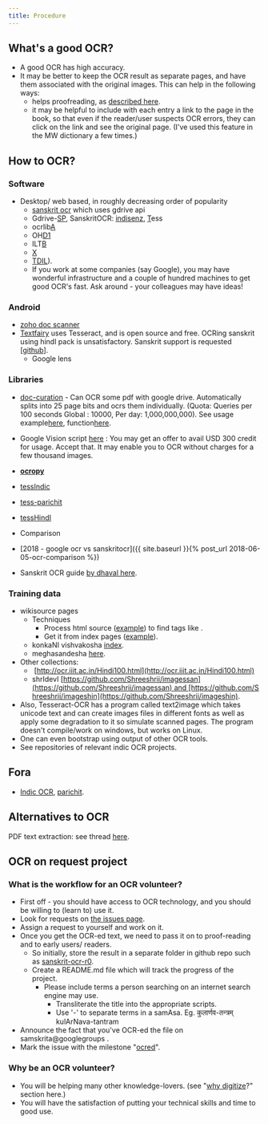 ```yaml
---
title: Procedure
---
```


## What's a good OCR?

- A good OCR has high accuracy.
- It may be better to keep the OCR result as separate pages, and have them associated with the original images. This can help in the following ways:
    - helps proofreading, as [described here](corrections.html).
    - it may be helpful to include with each entry a link to the page in the book, so that even if the reader/user suspects OCR errors, they can click on the link and see the original page. (I've used this feature in the MW dictionary a few times.)

## How to OCR?

### Software
- Desktop/ web based,  in roughly decreasing order of popularity
    - [sanskrit ocr](https://ocr.sanskritdictionary.com/) which uses gdrive api
    - Gdrive-[SP](https://groups.google.com/forum/#!topic/sanskrit-programmers/5noVN-XpeVY), SanskritOCR: [indisenz](http://www.indsenz.com/int/index.php), [T](https://github.com/tesseract-ocr)ess
    - ocrlib[A](https://code.google.com/p/ocrlib/)
    - OH[D1](http://learnsanskrit.org/tools/ocr)
    - ILT[B](http://www.cedar.buffalo.edu/ilt/tool.html)
    - [X](http://vimeo.com/4714623)
    - [TDIL](http://ocr.tdil-dc.gov.in/)).
    - If you work at some companies (say Google), you may have wonderful infrastructure and a couple of hundred machines to get good OCR's fast. Ask around - your colleagues may have ideas! 

### Android
- [zoho doc scanner](https://www.indiatvnews.com/technology/news-zoho-doc-scanner-launches-text-recognition-in-12-indian-languages-642074)
- [Textfairy](https://play.google.com/store/apps/details?id=com.renard.ocr&rdid=com.renard.ocr) uses Tesseract, and is open source and free. OCRing sanskrit using hindI pack is unsatisfactory. Sanskrit support is requested \[[github](https://github.com/renard314/textfairy/issues/157)\].
    - Google lens

### Libraries
- [doc-curation](https://github.com/sanskrit-coders/doc_curation/) - Can OCR some pdf with google drive. Automatically splits into 25 page bits and ocrs them individually. (Quota: Queries per 100 seconds Global : 10000, Per day: 1,000,000,000). See usage example[here](https://github.com/sanskrit-coders/doc_curation/blob/master/curation_projects/pdf_tasks.py), function[here](https://github.com/sanskrit-coders/doc_curation/blob/master/doc_curation/pdf.py#L13).
- Google Vision script [here](https://github.com/lalitaalaalitah/GoogleVisionOCR_Python) : You may get an offer to avail USD 300 credit for usage. Accept that. It may enable you to OCR without charges for a few thousand images.
- **[ocropy](https://github.com/tmbdev/ocropy)**
- [tessIndic](https://code.google.com/archive/p/tesseractindic/)
- [tess-parichit](https://code.google.com/archive/p/parichit/downloads)
- [tessHindI](https://sourceforge.net/projects/tesseracthindi/)

-  Comparison
  - [2018 - google ocr vs sanskritocr]({{ site.baseurl }}{% post_url 2018-06-05-ocr-comparison %})
- Sanskrit OCR guide [by dhaval here](https://github.com/sanskrit-coders/sanskrit-ocr-r0/issues/8).

### Training data
- wikisource pages
    - Techniques
        - Process html source ([example](https://sa.wikisource.org/wiki/%E0%A4%AE%E0%A5%87%E0%A4%98%E0%A4%B8%E0%A4%A8%E0%A5%8D%E0%A4%A6%E0%A5%87%E0%A4%B6%E0%A4%83_-_%E0%A4%A6%E0%A4%95%E0%A5%8D%E0%A4%B7%E0%A4%BF%E0%A4%A3%E0%A4%BE%E0%A4%B5%E0%A4%B0%E0%A5%8D%E0%A4%A4%E0%A4%A8%E0%A4%BE%E0%A4%A5%E0%A4%83_-%E0%A5%A7%E0%A5%AF%E0%A5%A7%E0%A5%AF)) to find tags like <span class="pagenum" id=".E0.A5.A9.E0.A5.A7" title="पुटम्:मेघसन्देशः - दक्षिणावर्तनाथः - १९१९.djvu/31"></span>.
        - Get it from index pages ([example](https://sa.wikisource.org/wiki/%E0%A4%AA%E0%A5%81%E0%A4%9F%E0%A4%AE%E0%A5%8D%3A%E0%A4%AE%E0%A5%87%E0%A4%98%E0%A4%B8%E0%A4%A8%E0%A5%8D%E0%A4%A6%E0%A5%87%E0%A4%B6%E0%A4%83_-_%E0%A4%A6%E0%A4%95%E0%A5%8D%E0%A4%B7%E0%A4%BF%E0%A4%A3%E0%A4%BE%E0%A4%B5%E0%A4%B0%E0%A5%8D%E0%A4%A4%E0%A4%A8%E0%A4%BE%E0%A4%A5%E0%A4%83_-_%E0%A5%A7%E0%A5%AF%E0%A5%A7%E0%A5%AF.djvu/31)).
    - konkaNI vishvakosha [index](https://wikisource.org/wiki/Main_Page/Konkani).
    - meghasandesha [here](https://sa.wikisource.org/wiki/%E0%A4%85%E0%A4%A8%E0%A5%81%E0%A4%95%E0%A5%8D%E0%A4%B0%E0%A4%AE%E0%A4%A3%E0%A4%BF%E0%A4%95%E0%A4%BE:%E0%A4%AE%E0%A5%87%E0%A4%98%E0%A4%B8%E0%A4%A8%E0%A5%8D%E0%A4%A6%E0%A5%87%E0%A4%B6%E0%A4%83_-_%E0%A4%A6%E0%A4%95%E0%A5%8D%E0%A4%B7%E0%A4%BF%E0%A4%A3%E0%A4%BE%E0%A4%B5%E0%A4%B0%E0%A5%8D%E0%A4%A4%E0%A4%A8%E0%A4%BE%E0%A4%A5%E0%A4%83_-_%E0%A5%A7%E0%A5%AF%E0%A5%A7%E0%A5%AF.djvu).
- Other collections:
    -  [http://ocr.iiit.ac.in/Hindi100.html](http://ocr.iiit.ac.in/Hindi100.html)
    - shrIdevI [https://github.com/Shreeshrii/imagessan](https://github.com/Shreeshrii/imagessan) and [https://github.com/Shreeshrii/imageshin](https://github.com/Shreeshrii/imageshin).
- Also, Tesseract-OCR has a program called text2image which takes unicode text and can create images files in different fonts as well as apply some degradation to it so simulate scanned pages. The program doesn't compile/work on windows, but works on Linux.
- One can even bootstrap using output of other OCR tools.
- See repositories of relevant indic OCR projects.

## Fora
- [Indic OCR](https://groups.google.com/forum/#!forum/indic-ocr), [parichit](https://groups.google.com/forum/#!forum/parichit-ocr).

## Alternatives to OCR

PDF text extraction: see thread [here](https://groups.google.com/d/msg/sanskrit-programmers/UGwL8dcl1g0/-ign5NVeBQAJ).

## OCR on request project 
### What is the workflow for an OCR volunteer?
- First off - you should have access to OCR technology, and you should be willing to (learn to) use it.
- Look for requests on [the issues page](https://github.com/sanskrit-coders/sanskrit-ocr-r0/issues).
- Assign a request to yourself and work on it.
- Once you get the OCR-ed text, we need to pass it on to proof-reading and to early users/ readers.
    - So initially, store the result in a separate folder in github repo such as [sanskrit-ocr-r0](https://github.com/sanskrit-coders/sanskrit-ocr-r0).
    - Create a README.md file which will track the progress of the project.
        - Please include terms a person searching on an internet search engine may use.
            - Transliterate the title into the appropriate scripts.
            - Use '-' to separate terms in a samAsa. Eg. कुलार्णव-तन्त्रम् kulArNava-tantram
- Announce the fact that you've OCR-ed the file on samskrita@googlegroups .
- Mark the issue with the milestone "[ocred](https://github.com/sanskrit-coders/sanskrit-ocr-r0/milestones/ocred)".

### Why be an OCR volunteer?

- You will be helping many other knowledge-lovers. (see "[why digitize](intro.md)?" section here.)
- You will have the satisfaction of putting your technical skills and time to good use.
